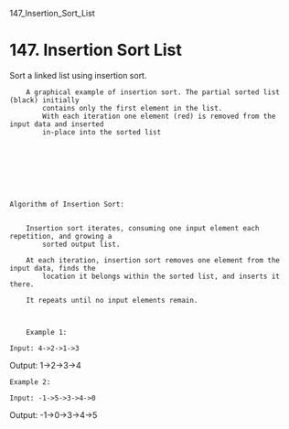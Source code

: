 147_Insertion_Sort_List
# 147. Insertion Sort List

Sort a linked list using insertion sort.

    
    

    
        A graphical example of insertion sort. The partial sorted list (black) initially
            contains only the first element in the list.
            With each iteration one element (red) is removed from the input data and inserted
            in-place into the sorted list
        
        
         
    

    
    

    Algorithm of Insertion Sort:

    
        Insertion sort iterates, consuming one input element each repetition, and growing a
            sorted output list.
        
        At each iteration, insertion sort removes one element from the input data, finds the
            location it belongs within the sorted list, and inserts it there.
        
        It repeats until no input elements remain.
    

    
        Example 1:

    Input: 4->2->1->3
Output: 1->2->3->4

    Example 2:

    Input: -1->5->3->4->0
Output: -1->0->3->4->5